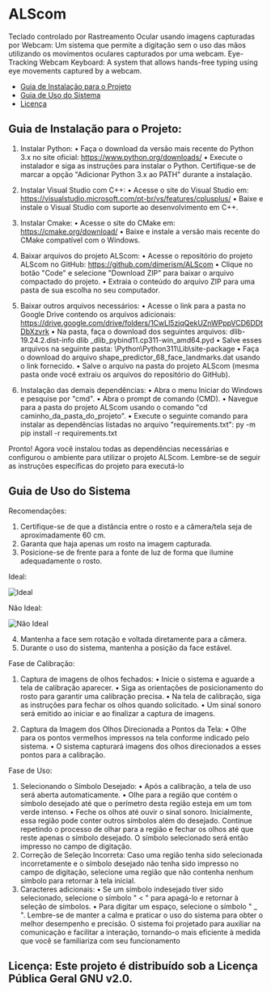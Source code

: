 # ALScom
Teclado controlado por Rastreamento Ocular usando imagens capturadas por Webcam: Um sistema que permite a digitação sem o uso das mãos utilizando os movimentos oculares capturados por uma webcam.
Eye-Tracking Webcam Keyboard: A system that allows hands-free typing using eye movements captured by a webcam.

- [Guia de Instalação para o Projeto](#guia-de-instalação-para-o-projeto)
- [Guia de Uso do Sistema](#guia-de-uso-do-sistema)
- [Licença](#licença)

## Guia de Instalação para o Projeto:
1. Instalar Python:
  • Faça o download da versão mais recente do Python 3.x no site oficial: 
    https://www.python.org/downloads/
  • Execute o instalador e siga as instruções para instalar o Python.
    Certifique-se de marcar a opção "Adicionar Python 3.x ao PATH" durante a instalação.
   
2. Instalar Visual Studio com C++:
  • Acesse o site do Visual Studio em: 
    https://visualstudio.microsoft.com/pt-br/vs/features/cplusplus/
  • Baixe e instale o Visual Studio com suporte ao desenvolvimento em C++.

3. Instalar Cmake:
  • Acesse o site do CMake em: https://cmake.org/download/
  • Baixe e instale a versão mais recente do CMake compatível com o Windows.

4. Baixar arquivos do projeto ALScom:
  • Acesse o repositório do projeto ALScom no GitHub: 
    https://github.com/dimerism/ALScom
  • Clique no botão "Code" e selecione "Download ZIP" para baixar o arquivo 
    compactado do projeto.
  • Extraia o conteúdo do arquivo ZIP para uma pasta de sua escolha no seu computador.

5. Baixar outros arquivos necessários:
  • Acesse o link para a pasta no Google Drive contendo os arquivos adicionais: 
    https://drive.google.com/drive/folders/1CwLl5zjqQekUZnWPppVCD6DDtDbXzvrk
  • Na pasta, faça o download dos seguintes arquivos:
    dlib-19.24.2.dist-info
    dlib
    _dlib_pybind11.cp311-win_amd64.pyd
  • Salve esses arquivos na seguinte pasta: \Python\Python311\Lib\site-package
  • Faça o download do arquivo shape_predictor_68_face_landmarks.dat usando o link 
    fornecido.
  • Salve o arquivo na pasta do projeto ALScom (mesma pasta onde você extraiu os arquivos do
    repositório do GitHub).
   
6. Instalação das demais dependências:
  • Abra o menu Iniciar do Windows e pesquise por "cmd".
  • Abra o prompt de comando (CMD).
  • Navegue para a pasta do projeto ALScom usando o comando "cd 
    caminho_da_pasta_do_projeto".
  • Execute o seguinte comando para instalar as dependências listadas no arquivo 
    "requirements.txt":
    py -m pip install -r requirements.txt
   
Pronto! Agora você instalou todas as dependências necessárias e configurou o ambiente para utilizar
o projeto ALScom. Lembre-se de seguir as instruções específicas do projeto para executá-lo 

## Guia de Uso do Sistema
Recomendações:
1. Certifique-se de que a distância entre o rosto e a câmera/tela seja de aproximadamente 60 
  cm.
2. Garanta que haja apenas um rosto na imagem capturada.
3. Posicione-se de frente para a fonte de luz de forma que ilumine adequadamente o rosto.
   
  Ideal:

  ![Ideal](https://i.imgur.com/vRNb2bK.png)
  
  Não Ideal:
  
  ![Não Ideal](https://i.imgur.com/CwjAkSq.png)
  
4. Mantenha a face sem rotação e voltada diretamente para a câmera.
5. Durante o uso do sistema, mantenha a posição da face estável.
   
Fase de Calibração:
1. Captura de imagens de olhos fechados:
  • Inicie o sistema e aguarde a tela de calibração aparecer.
  • Siga as orientações de posicionamento do rosto para garantir uma calibração precisa.
  • Na tela de calibração, siga as instruções para fechar os olhos quando solicitado.
  • Um sinal sonoro será emitido ao iniciar e ao finalizar a captura de imagens.

2. Captura da Imagem dos Olhos Direcionada a Pontos da Tela:
  • Olhe para os pontos vermelhos impressos na tela conforme indicado pelo sistema.
  • O sistema capturará imagens dos olhos direcionados a esses pontos para a calibração.

Fase de Uso:
1. Selecionando o Símbolo Desejado:
  • Após a calibração, a tela de uso será aberta automaticamente.
  • Olhe para a região que contém o símbolo desejado até que o perímetro desta região esteja 
    em um tom verde intenso.
  • Feche os olhos até ouvir o sinal sonoro.
    Inicialmente, essa região pode conter outros símbolos além do desejado. Continue repetindo o 
    processo de olhar para a região e fechar os olhos até que reste apenas o símbolo desejado. O 
    símbolo selecionado será então impresso no campo de digitação.
 2. Correção de Seleção Incorreta:
    Caso uma região tenha sido selecionada incorretamente e o símbolo desejado não tenha sido 
    impresso no campo de digitação, selecione uma região que não contenha nenhum símbolo para 
    retornar à tela inicial.
 3. Caracteres adicionais:
  • Se um símbolo indesejado tiver sido selecionado, selecione o símbolo " < " para 
    apagá-lo e retornar à seleção de símbolos.
  • Para digitar um espaço, selecione o símbolo " _ ". 
    Lembre-se de manter a calma e praticar o uso do sistema para obter o melhor desempenho e 
    precisão. O sistema foi projetado para auxiliar na comunicação e facilitar a interação, tornando-o 
    mais eficiente à medida que você se familiariza com seu funcionamento

## Licença: Este projeto é distribuído sob a Licença Pública Geral GNU v2.0.
